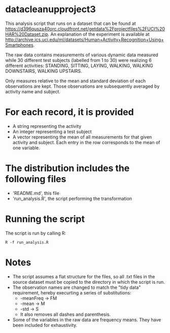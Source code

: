 datacleanupproject3
===================

This analysis script that runs on a dataset that can be found at https://d396qusza40orc.cloudfront.net/getdata%2Fprojectfiles%2FUCI%20HAR%20Dataset.zip. An explanation of the experiment is available at http://archive.ics.uci.edu/ml/datasets/Human+Activity+Recognition+Using+Smartphones.

The raw data contains measurements of various dynamic data measured while 30 different test subjects (labelled from 1 to 30) were realizing 6 different activities: STANDING, SITTING, LAYING, WALKING, WALKING DOWNSTAIRS, WALKING UPSTAIRS.

Only measures relative to the mean and standard deviation of each observations are kept. Those observations are subsequently averaged by activity name and subject.

For each record, it is provided
===============================

- A string representing the activity
- An integer representing a test subject
- A vector representing the mean of all measurements for that given activity and subject. Each entry in the row corresponds to the mean of one variable.

The distribution includes the following files
=============================================

- 'README.md', this file
- 'run_analysis.R', the script performing the transformation

Running the script
==================

The script is run by calling R:

	R -f run_analysis.R

Notes
=====

- The script assumes a flat structure for the files, so all .txt files in the source dataset must be copied to the directory in which the script is run.
- The observation names are changed to match the "tidy data" requirement, hereby execurting a series of substitutions:
	* -meanFreq -> FM
	* -mean -> M
	* -std -> S
	* It also removes all dashes and parenthesis.
- Some of the variables in the raw data are frequency means. They have been included for exhaustivity.

